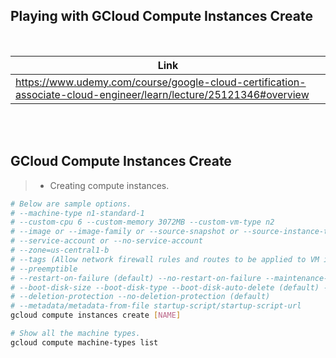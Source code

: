 ## Playing with GCloud Compute Instances Create

<br />

| Link |
| ---- |
| https://www.udemy.com/course/google-cloud-certification-associate-cloud-engineer/learn/lecture/25121346#overview |

<br />
<br />



## GCloud Compute Instances Create

> - Creating compute instances.

```sh
# Below are sample options.
# --machine-type n1-standard-1
# --custom-cpu 6 --custom-memory 3072MB --custom-vm-type n2
# --image or --image-family or --source-snapshot or --source-instance-template or --source-machine-image
# --service-account or --no-service-account
# --zone=us-central1-b
# --tags (Allow network firewall rules and routes to be applied to VM instances.)
# --preemptible
# --restart-on-failure (default) --no-restart-on-failure --maintenance-policy (MIGRATE (default) / TERMINATE)
# --boot-disk-size --boot-disk-type --boot-disk-auto-delete (default) ---no-boot-disk-auto-delete
# --deletion-protection --no-deletion-protection (default)
# --metadata/metadata-from-file startup-script/startup-script-url
gcloud compute instances create [NAME]

# Show all the machine types.
gcloud compute machine-types list
```
